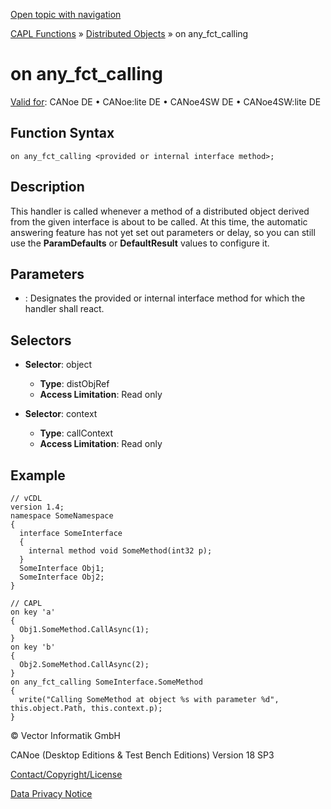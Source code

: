 [Open topic with navigation](../../../../../CANoeDEFamily.htm#Topics/CAPLFunctions/DistributedObjects/EventProcedures/CAPLfunctionOnAnyFctCalling.md)

[CAPL Functions](../../CAPLfunctions.md) » [Distributed Objects](../CAPLfunctionsDOOverview.md) » on any_fct_calling

# on any_fct_calling

[Valid for](../../../Shared/FeatureAvailability.md): CANoe DE • CANoe:lite DE • CANoe4SW DE • CANoe4SW:lite DE

## Function Syntax

`on any_fct_calling <provided or internal interface method>;`

## Description

This handler is called whenever a method of a distributed object derived from the given interface is about to be called. At this time, the automatic answering feature has not yet set out parameters or delay, so you can still use the **ParamDefaults** or **DefaultResult** values to configure it.

## Parameters

- **<provided or internal interface method>**: Designates the provided or internal interface method for which the handler shall react.

## Selectors

- **Selector**: object
  - **Type**: distObjRef <T>
  - **Access Limitation**: Read only

- **Selector**: context
  - **Type**: callContext <T>
  - **Access Limitation**: Read only

## Example

```plaintext
// vCDL
version 1.4;
namespace SomeNamespace
{
  interface SomeInterface
  {
    internal method void SomeMethod(int32 p);
  }
  SomeInterface Obj1;
  SomeInterface Obj2;
}

// CAPL
on key 'a'
{
  Obj1.SomeMethod.CallAsync(1);
}
on key 'b'
{
  Obj2.SomeMethod.CallAsync(2);
}
on any_fct_calling SomeInterface.SomeMethod
{
  write("Calling SomeMethod at object %s with parameter %d", this.object.Path, this.context.p);
}
```

© Vector Informatik GmbH

CANoe (Desktop Editions & Test Bench Editions) Version 18 SP3

[Contact/Copyright/License](../../../Shared/ContactCopyrightLicense.md)

[Data Privacy Notice](https://www.vector.com/int/en/company/get-info/privacy-policy/)